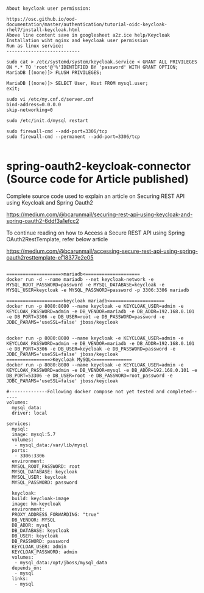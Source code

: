 <pre><code>

About keycloak user permission:

https://osc.github.io/ood-documentation/master/authentication/tutorial-oidc-keycloak-rhel7/install-keycloak.html
Above line content save in googlesheet a2z.ice help/Keycloak Installation wiht nginx and keycloak user permission
Run as linux service:
---------------------------

sudo cat > /etc/systemd/system/keycloak.service <<EOF

[Unit]
Description=Jboss Application Server
After=network.target

[Service]
Type=idle
User=keycloak
Group=keycloak
ExecStart=/opt/keycloak/bin/standalone.sh
ExecStop=/opt/keycloak/bin/jboss-cli.sh --connect command=:shutdown
ExecReload=/opt/keycloak/bin/jboss-cli.sh --connect command=:reload
TimeoutStartSec=600
TimeoutStopSec=600

[Install]
WantedBy=multi-user.target
EOF
---------------------------

Run keycloak as a CentOS 7 Service : https://www.pimwiddershoven.nl/entry/install-keycloak-on-centos-7-with-mysql-backend

nginx proxy configuration for keycloak:

---------------------/etc/nginx/config.d/ssl.config-----------

server {
    listen 7000 http2 ssl;
    listen [::]:7000 http2 ssl;

    server_name assad.keycloak.com;
   
    ssl_certificate /etc/ssl/assad.keycloak.com.pem;
    ssl_certificate_key /etc/ssl/assad.keycloak.com.key;
    ssl_password_file /etc/ssh/passphrase.pass; #passphrase file which contain passphrash password
    
    location / {
      proxy_pass http://127.0.0.1:8080;
      proxy_set_header	Host			$host;
      proxy_set_header	X-Real-IP		$remote_addr;
      proxy_set_header	X-Forwarded-For		$proxy_add_x_forwarded_for;
      proxy_set_header	X-Forwarded-Host	$host;
      proxy_set_header	X-Forwarded-Server	$host;
      proxy_set_header	X-Forwarded-Port	$server_port;
      proxy_set_header	X-Forwarded-Proto	$scheme;
    }

    error_page 404 /404.html;
        location = /40x.html {
    }

    error_page 500 502 503 504 /50x.html;
        location = /50x.html {
    }
}

---------------------------------------------------------------
-----------------------keycloak/standalone/configuration/standalone.xml-------------
&lt;http-listener name="default" socket-binding="http" redirect-socket="https" enable-http2="true" proxy-address-forwarding="true"/&gt; &lt;------Add proxy-address-forwarding="true"
&lt;https-listener name="https" socket-binding="https" security-realm="ApplicationRealm" enable-http2="true" proxy-address-forwarding="true"/&gt; &lt;------Add proxy-address-forwarding="true"
                
                

 &lt;interface name="management"&gt;
     &lt;inet-address value="${jboss.bind.address.management:0.0.0.0}"/&gt; &lt;--------Add 0.0.0.0 instead of 127.0.0.1
 &lt;/interface&gt;
 &lt;interface name="public"&gt;
     &lt;inet-address value="${jboss.bind.address:0.0.0.0}"/&gt;  &lt;--------Add 0.0.0.0 instead of 127.0.0.1
 &lt;/interface&gt; 


               

----------------------------------------------------------------------------


hake to disable TLS

docker exec -it {contaierID} bash
cd keycloak/bin
./kcadm.sh config credentials --server http://localhost:8080/auth --realm master --user admin
./kcadm.sh update realms/master -s sslRequired=NONE


mysql -u root -p

MariaDB [(none)]> GRANT ALL PRIVILEGES ON *.* TO 'root'@'%'IDENTIFIED BY 'password' WITH GRANT OPTION;
MariaDB [(none)]> FLUSH PRIVILEGES;

MariaDB [(none)]> SELECT User, Host FROM mysql.user;
exit; 

sudo vi /etc/my.cnf.d/server.cnf
bind-address=0.0.0.0
skip-networking=0
 
sudo /etc/init.d/mysql restart
 
sudo firewall-cmd --add-port=3306/tcp
sudo firewall-cmd --permanent --add-port=3306/tcp
  
</code></pre>


# spring-oauth2-keycloak-connector (Source code for Article published)

Complete source code used to explain an article on Securing REST API using Keycloak and Spring Oauth2   

https://medium.com/@bcarunmail/securing-rest-api-using-keycloak-and-spring-oauth2-6ddf3a1efcc2

 
To continue reading on how to Access a Secure REST API using Spring OAuth2RestTemplate, refer below article

https://medium.com/@bcarunmail/accessing-secure-rest-api-using-spring-oauth2resttemplate-ef18377e2e05


<pre><code>
====================>mariadb<====================
docker run -d --name mariadb --net keycloak-network -e MYSQL_ROOT_PASSWORD=password -e MYSQL_DATABASE=keycloak -e MYSQL_USER=keycloak -e MYSQL_PASSWORD=password -p 3306:3306 mariadb

====================>keycloak mariadb<====================
docker run -p 8080:8080 --name keycloak -e KEYCLOAK_USER=admin -e KEYCLOAK_PASSWORD=admin -e DB_VENDOR=mariadb -e DB_ADDR=192.168.0.101 -e DB_PORT=3306 -e DB_USER=root -e DB_PASSWORD=password -e JDBC_PARAMS='useSSL=false' jboss/keycloak


docker run -p 8080:8080 --name keycloak -e KEYCLOAK_USER=admin -e KEYCLOAK_PASSWORD=admin -e DB_VENDOR=mariadb -e DB_ADDR=192.168.0.101 -e DB_PORT=3306 -e DB_USER=keycloak -e DB_PASSWORD=password -e JDBC_PARAMS='useSSL=false' jboss/keycloak
================>Keycloak MySQL<==============
docker run -p 8080:8080 --name keycloak -e KEYCLOAK_USER=admin -e KEYCLOAK_PASSWORD=admin -e DB_VENDOR=mysql -e DB_ADDR=192.168.0.101 -e DB_PORT=53306 -e DB_USER=root -e DB_PASSWORD=root_password -e JDBC_PARAMS='useSSL=false' jboss/keycloak

#--------------Following docker compose not yet tested and completed------
volumes:
  mysql_data:
  driver: local

services:
  mysql:
  image: mysql:5.7
  volumes:
   - mysql_data:/var/lib/mysql
  ports:
   - 3306:3306
  environment:
  MYSQL_ROOT_PASSWORD: root
  MYSQL_DATABASE: keycloak
  MYSQL_USER: keycloak
  MYSQL_PASSWORD: password

  keycloak:
  build: keycloak-image
  image: km-keycloak
  environment:
  PROXY_ADDRESS_FORWARDING: "true"
  DB_VENDOR: MYSQL
  DB_ADDR: mysql
  DB_DATABASE: keycloak
  DB_USER: keycloak
  DB_PASSWORD: password
  KEYCLOAK_USER: admin
  KEYCLOAK_PASSWORD: admin
  volumes:
   - mysql_data:/opt/jboss/mysql_data
  depends_on:
   - mysql
  links:
   - mysql

</pre></code>
